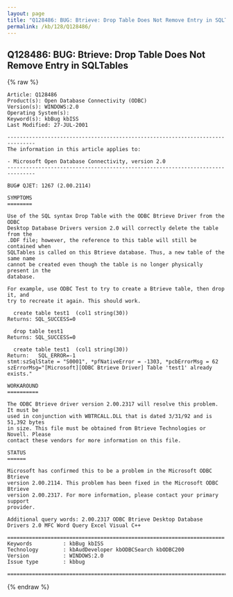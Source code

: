 ```yaml
---
layout: page
title: "Q128486: BUG: Btrieve: Drop Table Does Not Remove Entry in SQLTables"
permalink: /kb/128/Q128486/
---
```


## Q128486: BUG: Btrieve: Drop Table Does Not Remove Entry in SQLTables

{% raw %}

	Article: Q128486
	Product(s): Open Database Connectivity (ODBC)
	Version(s): WINDOWS:2.0
	Operating System(s): 
	Keyword(s): kbBug kbISS
	Last Modified: 27-JUL-2001
	
	-------------------------------------------------------------------------------
	The information in this article applies to:
	
	- Microsoft Open Database Connectivity, version 2.0 
	-------------------------------------------------------------------------------
	
	BUG# QJET: 1267 (2.00.2114)
	
	SYMPTOMS
	========
	
	Use of the SQL syntax Drop Table with the ODBC Btrieve Driver from the ODBC
	Desktop Database Drivers version 2.0 will correctly delete the table from the
	.DDF file; however, the reference to this table will still be contained when
	SQLTables is called on this Btrieve database. Thus, a new table of the same name
	cannot be created even though the table is no longer physically present in the
	database.
	
	For example, use ODBC Test to try to create a Btrieve table, then drop it, and
	try to recreate it again. This should work.
	
	  create table test1  (col1 string(30))
	Returns: SQL_SUCCESS=0
	
	  drop table test1
	Returns: SQL_SUCCESS=0
	
	  create table test1  (col1 string(30))
	Return:   SQL_ERROR=-1
	stmt:szSqlState = "S0001", *pfNativeError = -1303, *pcbErrorMsg = 62
	szErrorMsg="[Microsoft][ODBC Btrieve Driver] Table 'test1' already
	exists."
	
	WORKAROUND
	==========
	
	The ODBC Btrieve driver version 2.00.2317 will resolve this problem. It must be
	used in conjunction with WBTRCALL.DLL that is dated 3/31/92 and is 51,392 bytes
	in size. This file must be obtained from Btrieve Technologies or Novell. Please
	contact these vendors for more information on this file.
	
	STATUS
	======
	
	Microsoft has confirmed this to be a problem in the Microsoft ODBC Btrieve
	version 2.00.2114. This problem has been fixed in the Microsoft ODBC Btrieve
	version 2.00.2317. For more information, please contact your primary support
	provider.
	
	Additional query words: 2.00.2317 ODBC Btrieve Desktop Database Drivers 2.0 MFC Word Query Excel Visual C++
	
	======================================================================
	Keywords          : kbBug kbISS 
	Technology        : kbAudDeveloper kbODBCSearch kbODBC200
	Version           : WINDOWS:2.0
	Issue type        : kbbug
	
	=============================================================================
	

{% endraw %}
